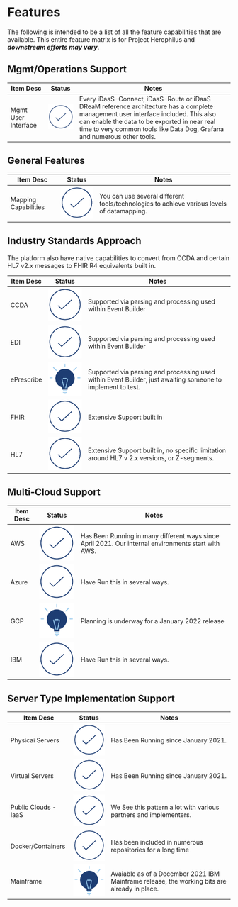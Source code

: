 # Features
The following is intended to be a list of all the feature capabilities that are available. This entire feature matrix is
for Project Herophilus and <b><i>downstream efforts may vary</b></i>.

## Mgmt/Operations Support

| Item Desc |Status|Notes|
| -------------|-----------|------|
|Mgmt User Interface|![](../../images/general/Check-navy.png)|Every iDaaS-Connect, iDaaS-Route or iDaaS DReaM reference architecture has a complete management user interface included. This also can enable the data to be exported in near real time to very common tools like Data Dog, Grafana and numerous other tools.|

## General Features

| Item Desc |Status|Notes|
| -------------|-----------|------|
|Mapping Capabilities|![](../../images/general/Check-navy.png)|You can use several different tools/technologies to achieve various levels of datamapping. |

## Industry Standards Approach
The platform also have native capabilities to convert from CCDA and certain HL7 v2.x messages to FHIR R4 equivalents built in.

| Item Desc |Status|Notes|
| -------------|-----------|------|
|CCDA|![](../../images/general/Check-navy.png)|Supported via parsing and processing used within Event Builder|
|EDI|![](../../images/general/Check-navy.png)|Supported via parsing and processing used within Event Builder|
|ePrescribe|![](../../images/general/lightbulb-navy-solid.png)|Supported via parsing and processing used within Event Builder, just awaiting someone to implement to test.|
|FHIR|![](../../images/general/Check-navy.png)| Extensive Support built in|
|HL7|![](../../images/general/Check-navy.png)|Extensive Support built in, no specific limitation around HL7 v 2.x versions, or Z-segments.|

## Multi-Cloud Support

| Item Desc |Status|Notes|
| -------------|-----------|------|
|AWS|![](../../images/general/Check-navy.png)|Has Been Running in many different ways since April 2021. Our internal environments start with AWS.|
|Azure|![](../../images/general/Check-navy.png)|Have Run this in several ways.|
|GCP|![](../../images/general/lightbulb-navy-solid.png)|Planning is underway for a January 2022 release|
|IBM|![](../../images/general/Check-navy.png)|Have Run this in several ways.|

## Server Type Implementation Support

| Item Desc |Status|Notes|
| -------------|-----------|------|
|Physicai Servers|![](../../images/general/Check-navy.png)|Has Been Running since January 2021.|
|Virtual Servers|![](../../images/general/Check-navy.png)|Has Been Running since January 2021.|
|Public Clouds - IaaS|![](../../images/general/Check-navy.png)|We See this pattern a lot with various partners and implementers.|
|Docker/Containers|![](../../images/general/Check-navy.png)|Has been included in numerous repositories for a long time|
|Mainframe|![](../../images/general/lightbulb-navy-solid.png)| Avaiable as of a December 2021 IBM Mainframe release, the working bits are already in place.|
